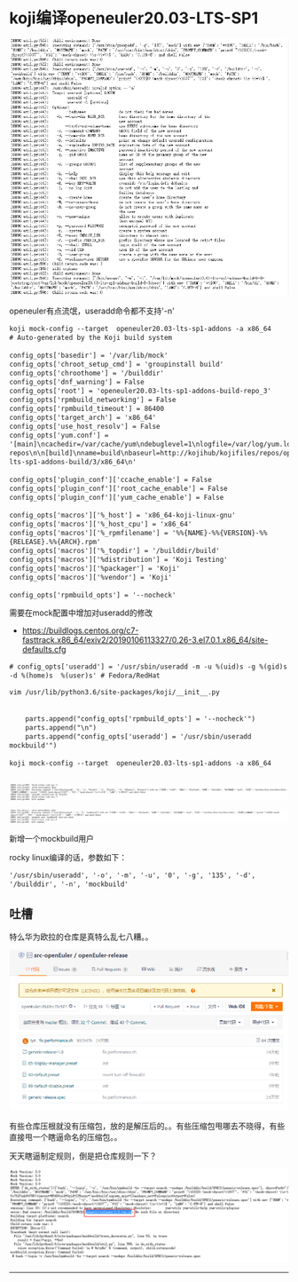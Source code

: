 # koji编译openeuler20.03-LTS-SP1


![20221202_202938_80](image/20221202_202938_80.png)

openeuler有点流氓，useradd命令都不支持'-n'



```
koji mock-config --target  openeuler20.03-lts-sp1-addons -a x86_64
# Auto-generated by the Koji build system

config_opts['basedir'] = '/var/lib/mock'
config_opts['chroot_setup_cmd'] = 'groupinstall build'
config_opts['chroothome'] = '/builddir'
config_opts['dnf_warning'] = False
config_opts['root'] = 'openeuler20.03-lts-sp1-addons-build-repo_3'
config_opts['rpmbuild_networking'] = False
config_opts['rpmbuild_timeout'] = 86400
config_opts['target_arch'] = 'x86_64'
config_opts['use_host_resolv'] = False
config_opts['yum.conf'] = '[main]\ncachedir=/var/cache/yum\ndebuglevel=1\nlogfile=/var/log/yum.log\nreposdir=/dev/null\nretries=20\nobsoletes=1\ngpgcheck=0\nassumeyes=1\nkeepcache=1\ninstall_weak_deps=0\nstrict=1\n\n# repos\n\n[build]\nname=build\nbaseurl=http://kojihub/kojifiles/repos/openeuler20.03-lts-sp1-addons-build/3/x86_64\n'

config_opts['plugin_conf']['ccache_enable'] = False
config_opts['plugin_conf']['root_cache_enable'] = False
config_opts['plugin_conf']['yum_cache_enable'] = False

config_opts['macros']['%_host'] = 'x86_64-koji-linux-gnu'
config_opts['macros']['%_host_cpu'] = 'x86_64'
config_opts['macros']['%_rpmfilename'] = '%%{NAME}-%%{VERSION}-%%{RELEASE}.%%{ARCH}.rpm'
config_opts['macros']['%_topdir'] = '/builddir/build'
config_opts['macros']['%distribution'] = 'Koji Testing'
config_opts['macros']['%packager'] = 'Koji'
config_opts['macros']['%vendor'] = 'Koji'

config_opts['rpmbuild_opts'] = '--nocheck'

```


需要在mock配置中增加对useradd的修改

* <https://buildlogs.centos.org/c7-fasttrack.x86_64/exiv2/20190106113327/0.26-3.el7.0.1.x86_64/site-defaults.cfg>

```
# config_opts['useradd'] = '/usr/sbin/useradd -m -u %(uid)s -g %(gid)s -d %(home)s  %(user)s' # Fedora/RedHat
```

```
vim /usr/lib/python3.6/site-packages/koji/__init__.py


    parts.append("config_opts['rpmbuild_opts'] = '--nocheck'")
    parts.append("\n")
    parts.append("config_opts['useradd'] = '/usr/sbin/useradd mockbuild'")

koji mock-config --target  openeuler20.03-lts-sp1-addons -a x86_64


```

![20221202_210441_31](image/20221202_210441_31.png)

![20221202_210507_41](image/20221202_210507_41.png)

新增一个mockbuild用户


rocky linux编译的话，参数如下：

```
'/usr/sbin/useradd', '-o', '-m', '-u', '0', '-g', '135', '-d', '/builddir', '-n', 'mockbuild'
```




## 吐槽

特么华为欧拉的仓库是真特么乱七八糟。。

![20221202_213507_30](image/20221202_213507_30.png)

有些仓库压根就没有压缩包，放的是解压后的。。有些压缩包甩哪去不晓得，有些直接甩一个瞎逼命名的压缩包。。

天天瞎逼制定规则，倒是把仓库规则一下？


![20221202_213443_16](image/20221202_213443_16.png)


---
